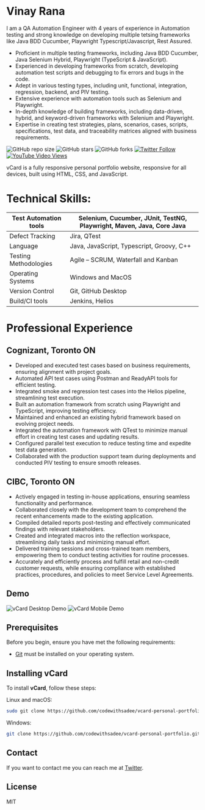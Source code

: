 # Vinay Rana
I am a QA Automation Engineer with 4 years of experience in Automation testing and strong knowledge on developing multiple tetsing frameworks like Java BDD Cucumber, Playwright Typescript/Javascript, Rest Assured.
*  Proficient in multiple testing frameworks, including Java BDD Cucumber, Java Selenium Hybrid, Playwright (TypeScript & JavaScript).
*	Experienced in developing frameworks from scratch, developing automation test scripts and debugging to fix errors and bugs in the code.
*	Adept in various testing types, including unit, functional, integration, regression, backend, and PIV testing.
*	Extensive experience with automation tools such as Selenium and Playwright.
*	In-depth knowledge of building frameworks, including data-driven, hybrid, and keyword-driven frameworks with Selenium and Playwright.
*	Expertise in creating test strategies, plans, scenarios, cases, scripts, specifications, test data, and traceability matrices aligned with business requirements.



![GitHub repo size](https://img.shields.io/github/repo-size/codewithsadee/vcard-personal-portfolio)
![GitHub stars](https://img.shields.io/github/stars/codewithsadee/vcard-personal-portfolio?style=social)
![GitHub forks](https://img.shields.io/github/forks/codewithsadee/vcard-personal-portfolio?style=social)
[![Twitter Follow](https://img.shields.io/twitter/follow/codewithsadee_?style=social)](https://twitter.com/intent/follow?screen_name=codewithsadee_)
[![YouTube Video Views](https://img.shields.io/youtube/views/SoxmIlgf2zM?style=social)](https://youtu.be/SoxmIlgf2zM)

vCard is a fully responsive personal portfolio website, responsive for all devices, built using HTML, CSS, and JavaScript.
# Technical Skills:
|Test Automation tools    |            Selenium, Cucumber, JUnit, TestNG, Playwright, Maven, Java, Core Java|
|----------|-------------|
|Defect Tracking  |    Jira, QTest  |
|  Language   |  Java, JavaScript, Typescript, Groovy, C++  | 
|Testing Methodologies|Agile – SCRUM, Waterfall and Kanban |
|Operating Systems|Windows and MacOS |
|Version Control|Git, GitHub Desktop|
|Build/CI tools| Jenkins, Helios|

# Professional Experience
## Cognizant, Toronto ON
*	Developed and executed test cases based on business requirements, ensuring alignment with project goals.
*	Automated API test cases using Postman and ReadyAPI tools for efficient testing.
*	Integrated smoke and regression test cases into the Helios pipeline, streamlining test execution.
*	Built an automation framework from scratch using Playwright and TypeScript, improving testing efficiency.
*	Maintained and enhanced an existing hybrid framework based on evolving project needs.
*	Integrated the automation framework with QTest to minimize manual effort in creating test cases and updating results.
*	Configured parallel test execution to reduce testing time and expedite test data generation.
*	Collaborated with the production support team during deployments and conducted PIV testing to ensure smooth releases.

## CIBC, Toronto ON
*	Actively engaged in testing in-house applications, ensuring seamless functionality and performance.
*	Collaborated closely with the development team to comprehend the recent enhancements made to the existing application.
*	Compiled detailed reports post-testing and effectively communicated findings with relevant stakeholders.
*	Created and integrated macros into the reflection workspace, streamlining daily tasks and minimizing manual effort.
*	Delivered training sessions and cross-trained team members, empowering them to conduct testing activities for routine processes.
*	Accurately and efficiently process and fulfill retail and non-credit customer requests, while ensuring compliance with established practices, procedures, and policies to meet Service Level Agreements.



## Demo

![vCard Desktop Demo](./website-demo-image/desktop.png "Desktop Demo")
![vCard Mobile Demo](./website-demo-image/mobile.png "Mobile Demo")

## Prerequisites

Before you begin, ensure you have met the following requirements:

* [Git](https://git-scm.com/downloads "Download Git") must be installed on your operating system.

## Installing vCard

To install **vCard**, follow these steps:

Linux and macOS:

```bash
sudo git clone https://github.com/codewithsadee/vcard-personal-portfolio.git
```

Windows:

```bash
git clone https://github.com/codewithsadee/vcard-personal-portfolio.git
```

## Contact

If you want to contact me you can reach me at [Twitter](https://www.twitter.com/codewithsadee).

## License

MIT
